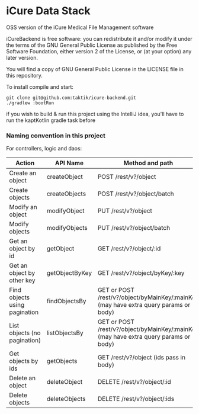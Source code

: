 # iCure Data Stack
OSS version of the iCure Medical File Management software

iCureBackend is free software: you can redistribute it and/or modify
it under the terms of the GNU General Public License as published by
the Free Software Foundation, either version 2 of the License, or
(at your option) any later version.

You will find a copy of GNU General Public License in the LICENSE file in this repository.

To install compile and start:

```
git clone git@github.com:taktik/icure-backend.git
./gradlew :bootRun
```

if you wish to build & run this project using the IntelliJ idea, you'll have to run the kaptKotlin gradle task before

### Naming convention in this project

For controllers, logic and daos:

|  Action                       |  API Name       | Method and path |
|-------------------------------|-----------------|-----------------|
| Create an object              |  createObject   | POST /rest/v?/object |
| Create objects                |  createObjects  | POST /rest/v?/object/batch |
| Modify an object              |  modifyObject   | PUT /rest/v?/object |
| Modify objects                |  modifyObjects  | PUT /rest/v?/object/batch |
| Get an object by id           |  getObject      | GET /rest/v?/object/:id |
| Get an object by other key    |  getObjectByKey | GET /rest/v?/object/byKey/:key |
| Find objects using pagination |  findObjectsBy  | GET or POST /rest/v?/object/byMainKey/:mainKey (may have extra query params or body)|
| List objects (no pagination)  |  listObjectsBy  | GET or POST /rest/v?/object/byMainKey/:mainKey (may have extra query params or body)|
| Get objects by ids | getObjects| GET /rest/v?/object (ids pass in body) |
| Delete an object | deleteObject | DELETE /rest/v?/object/:id |
| Delete objects | deleteObjects | DELETE /rest/v?/object/:ids |
